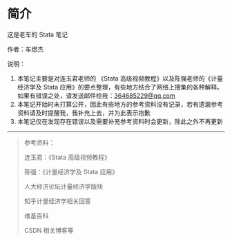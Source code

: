 # 简介

这是老车的 Stata 笔记

作者：车煜杰



说明：

1. 本笔记主要是对连玉君老师的 《Stata 高级视频教程》以及陈强老师的《计量经济学及 Stata 应用》的要点整理，有些地方结合了网络上搜集的各种解释。如果有错误之处，请发送邮件给我：364685229@qq.com
2. 本笔记开始时未打算公开，因此有些地方的参考资料没有记录，若有遗漏参考资料请及时提醒我，我补充上去，并为此表示抱歉
3. 本笔记仅在发现存在错误以及需要补充参考资料时会更新，除此之外不再更新





----





>参考资料：
>
>连玉君：《Stata 高级视频教程》
>
>陈强：《计量经济学及 Stata 应用》
>
>人大经济论坛计量经济学版块
>
>知乎计量经济学相关回答
>
>维基百科
>
>CSDN 相关博客等

